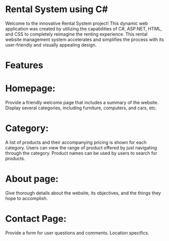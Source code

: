 # Rental System using C#
Welcome to the innovative Rental System project! This dynamic web application was created by utilizing the capabilities of C#, ASP.NET, HTML, and CSS to completely reimagine the renting experience. This rental website management system accelerates and simplifies the process with its user-friendly and visually appealing design.

# Features 

# Homepage:
Provide a friendly welcome page that includes a summary of the website.
Display several categories, including furniture, computers, and cars, etc.

# Category: 
A list of products and their accompanying pricing is shown for each category.
Users can view the range of product offered by just navigating through the category. Product names can be used by users to search for products.

# About page:
Give thorough details about the website, its objectives, and the things they hope to accomplish.  

# Contact Page:
Provide a form for user questions and comments.
Location specifics.



